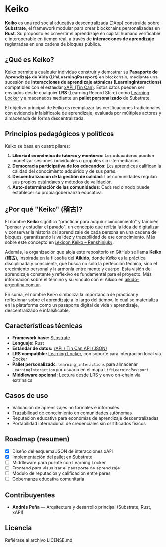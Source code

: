# Keiko

**Keiko** es una red social educativa descentralizada (DApp) construida sobre **Substrate**, el framework modular para crear blockchains personalizadas en **Rust**. Su propósito es convertir el aprendizaje en capital humano verificable e interoperable en tiempo real, a través de **interacciones de aprendizaje** registradas en una cadena de bloques pública.

## ¿Qué es Keiko?

Keiko permite a cualquier individuo construir y demostrar su **Pasaporte de Aprendizaje de Vida (LifeLearningPassport)** en blockchain, mediante una sucesión de **interacciones de aprendizaje atómicas (LearningInteractions)** compatibles con el estándar [xAPI (Tin Can)](https://xapi.com/). Estos datos pueden ser enviados desde cualquier **LRS** (Learning Record Store) como [Learning Locker](https://learninglocker.net/) y almacenados mediante un **pallet personalizado** de Substrate.

El objetivo principal de Keiko es reemplazar las certificaciones tradicionales con evidencia infalsificable de aprendizaje, evaluada por múltiples actores y almacenada de forma descentralizada.

## Principios pedagógicos y políticos

Keiko se basa en cuatro pilares:

1. **Libertad económica de tutores y mentores**: Los educadores pueden monetizar sesiones individuales o grupales sin intermediarios.
2. **Democracia participativa de los educandos**: Los aprendices califican la calidad del conocimiento adquirido y de sus pares.
3. **Descentralización de la gestión de calidad**: Las comunidades regulan sus propios estándares y métodos de validación.
4. **Auto-determinación de las comunidades**: Cada red o nodo puede establecer su propia gobernanza educativa.

## ¿Por qué "Keiko" (稽古)?

El nombre **Keiko** significa "practicar para adquirir conocimiento" y también "pensar y estudiar el pasado", un concepto que refleja la idea de digitalizar y conservar la historia del aprendizaje de cada persona en una cadena de bloques, garantizando la validez y trazabilidad de ese conocimiento. Más sobre este concepto en [Lexicon Keiko – Renshinjuku](http://www.renshinjuku.nl/2012/10/lexicon-keiko/).

Además, la organización que aloja este repositorio en GitHub se llama **Keiko (稽古)**, inspirada en la filosofía del **Aikido**, donde *Keiko* es la práctica disciplinada y consciente, que busca no solo la perfección técnica, sino el crecimiento personal y la armonía entre mente y cuerpo. Esta visión del aprendizaje constante y reflexivo es fundamental para el proyecto. Más información sobre el término y su vínculo con el Aikido en [aikido-argentina.com.ar](https://aikido-argentina.com.ar/tag/keiko/).

En suma, el nombre Keiko simboliza la importancia de practicar y reflexionar sobre el aprendizaje a lo largo del tiempo, lo cual se materializa en la plataforma como un pasaporte digital de vida y aprendizaje, descentralizado e infalsificable.

## Características técnicas

- **Framework base:** [Substrate](https://substrate.io/)
- **Lenguaje:** Rust
- **Estándar de datos:** [xAPI / Tin Can API (JSON)](https://xapi.com/)
- **LRS compatible:** [Learning Locker](https://learninglocker.net/), con soporte para integración local vía Docker
- **Pallet personalizado:** `learning_interactions` para almacenar `LearningInteraction` por usuario en el mapa `LifeLearningPassport`
- **Middleware opcional:** Lectura desde LRS y envío on-chain via extrinsics

## Casos de uso

- Validación de aprendizajes no formales e informales
- Trazabilidad de conocimiento en comunidades autónomas
- Reputación educativa para economías de aprendizaje descentralizadas
- Portabilidad internacional de credenciales sin certificados físicos

## Roadmap (resumen)

- [x] Diseño del esquema JSON de interacciones xAPI
- [x] Implementación del pallet en Substrate
- [ ] Middleware para puente con Learning Locker
- [ ] Frontend para visualizar el pasaporte de aprendizaje
- [ ] Módulo de reputación y calificación entre pares
- [ ] Gobernanza educativa comunitaria

## Contribuyentes

- **Andrés Peña** — Arquitectura y desarrollo principal (Substrate, Rust, xAPI)

## Licencia

Refiérase al archivo LICENSE.md